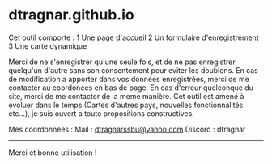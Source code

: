 # dtragnar.github.io
Cet outil comporte : 
    1 Une page d'accueil
    2 Un formulaire d'enregistrement
    3 Une carte dynamique

Merci de ne s'enregistrer qu'une seule fois, et de ne pas enregistrer quelqu'un d'autre sans son consentement pour eviter les doublons.
En cas de modification a apporter dans vos données enregistrées, merci de me contacter au coordonées en bas de page.
En cas d'erreur quelconque du site, merci de me contacter de la meme manière.
Cet outil est amené à évoluer dans le temps (Cartes d'autres pays, nouvelles fonctionnalités etc...), je suis ouvert a toute propositions constructives.

Mes coordonnées : 
Mail : dtragnarssbu@yahoo.com
Discord : dtragnar

---

Merci et bonne utilisation !
